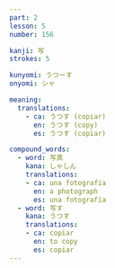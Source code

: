 ```yaml
---
part: 2
lesson: 5
number: 156

kanji: 写
strokes: 5

kunyomi: うつーす
onyomi: シャ

meaning:
  translations:
    - ca: うつす (copiar)
      en: うつす (copy)
      es: うつす (copiar)

compound_words:
  - word: 写真
    kana: しゃしん
    translations:
    - ca: una fotografia
      en: a photograph
      es: una fotografía
  - word: 写す
    kana: うつす
    translations:
    - ca: copiar
      en: to copy
      es: copiar
---
```

